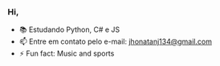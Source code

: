 ### Hi, 
- 📚 Estudando Python, C# e JS
- 📫 Entre em contato pelo e-mail: jhonatanj134@gmail.com
- ⚡ Fun fact: Music and sports

